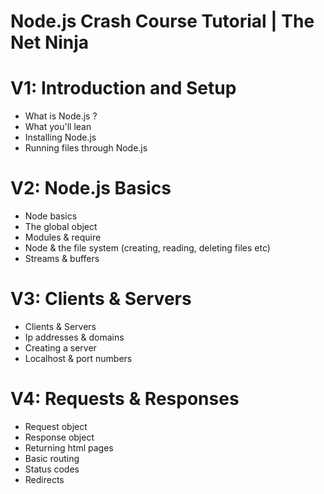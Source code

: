 # Node.js Crash Course Tutorial | The Net Ninja

# V1: Introduction and Setup
- What is Node.js ?
- What you'll lean
- Installing Node.js
- Running files through Node.js

# V2: Node.js Basics
- Node basics
- The global object
- Modules & require
- Node & the file system (creating, reading, deleting files etc)
- Streams & buffers

# V3: Clients & Servers
- Clients & Servers
- Ip addresses & domains
- Creating a server
- Localhost & port numbers

# V4: Requests & Responses
- Request object
- Response object
- Returning html pages
- Basic routing
- Status codes
- Redirects